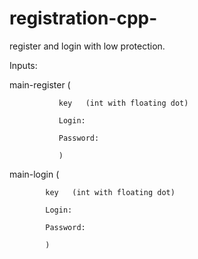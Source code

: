 # registration-cpp-
register and login with low protection.

Inputs:

main-register (
               
               key   (int with floating dot)

               Login: 
               
               Password:    
               
               )
               
main-login (

            key   (int with floating dot)

            Login:
            
            Password:       
            
            )
            
